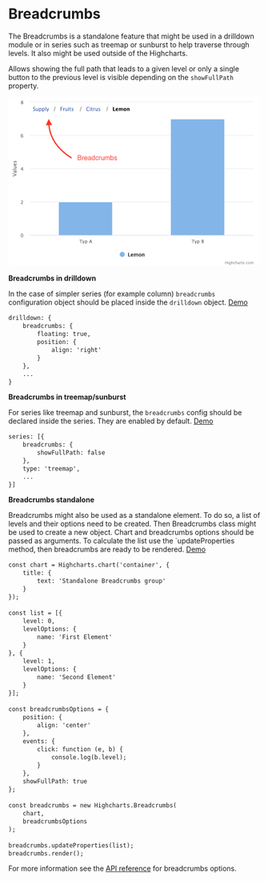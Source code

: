 Breadcrumbs
============

The Breadcrumbs is a standalone feature that might be used in a drilldown module or in series such as treemap or sunburst to help traverse through levels. It also might be used outside of the Highcharts.

Allows showing the full path that leads to a given level or only a single button to the previous level is visible depending on the `showFullPath` property.

![breadcrumbs.png](breadcrumbs.png)

**Breadcrumbs in drilldown**

In the case of simpler series (for example column) `breadcrumbs` configuration object should be placed inside the `drilldown` object. [Demo](https://jsfiddle.net/gh/get/library/pure/highcharts/highcharts/tree/master/samples/highcharts/breadcrumbs/format)

``` JS
drilldown: {
    breadcrumbs: {
        floating: true,
        position: {
            align: 'right'
        }
    },
    ...
}
```
**Breadcrumbs in treemap/sunburst**

For series like treemap and sunburst, the `breadcrumbs` config should be declared inside the series. They are enabled by default. [Demo](https://jsfiddle.net/gh/get/library/pure/highcharts/highcharts/tree/master/samples/highcharts/demo/sunburst)

``` JS
series: [{
    breadcrumbs: {
        showFullPath: false
    },
    type: 'treemap',
    ...
}]
```
**Breadcrumbs standalone**

Breadcrumbs might also be used as a standalone element. To do so, a list of levels and their options need to be created. Then Breadcrumbs class might be used to create a new object. Chart and breadcrumbs options should be passed as arguments. To calculate the list use the `updateProperties method, then breadcrumbs are ready to be rendered. [Demo](https://jsfiddle.net/gh/get/library/pure/highcharts/highcharts/tree/master/samples/highcharts/breadcrumbs/standalone)

```JS
const chart = Highcharts.chart('container', {
    title: {
        text: 'Standalone Breadcrumbs group'
    }
});

const list = [{
    level: 0,
    levelOptions: {
        name: 'First Element'
    }
}, {
    level: 1,
    levelOptions: {
        name: 'Second Element'
    }
}];

const breadcrumbsOptions = {
    position: {
        align: 'center'
    },
    events: {
        click: function (e, b) {
            console.log(b.level);
        }
    },
    showFullPath: true
};

const breadcrumbs = new Highcharts.Breadcrumbs(
    chart,
    breadcrumbsOptions
);

breadcrumbs.updateProperties(list);
breadcrumbs.render();
```

For more information see the [API reference](https://api.highcharts.com/highcharts/breadcrumbs) for breadcrumbs options.
